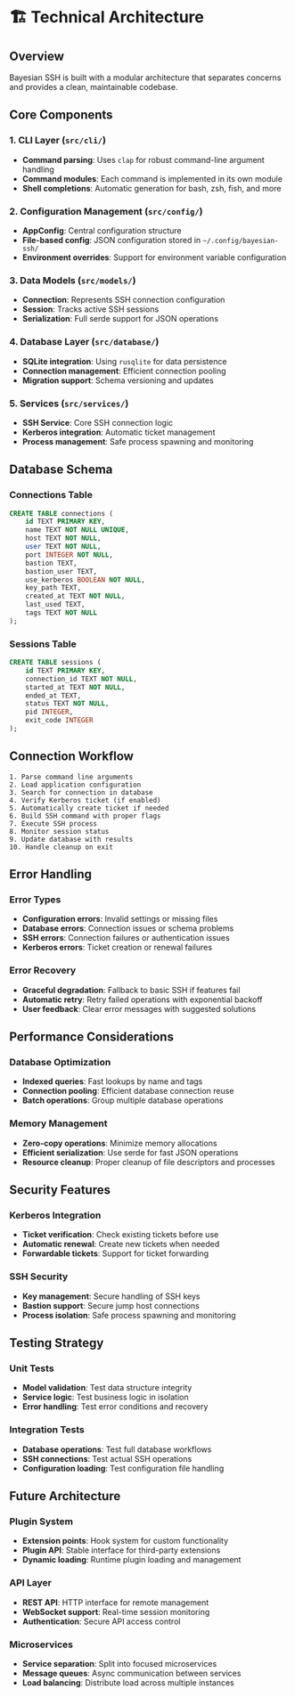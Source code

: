 # 🏗️ Technical Architecture

## Overview
Bayesian SSH is built with a modular architecture that separates concerns and provides a clean, maintainable codebase.

## Core Components

### 1. **CLI Layer** (`src/cli/`)
- **Command parsing**: Uses `clap` for robust command-line argument handling
- **Command modules**: Each command is implemented in its own module
- **Shell completions**: Automatic generation for bash, zsh, fish, and more

### 2. **Configuration Management** (`src/config/`)
- **AppConfig**: Central configuration structure
- **File-based config**: JSON configuration stored in `~/.config/bayesian-ssh/`
- **Environment overrides**: Support for environment variable configuration

### 3. **Data Models** (`src/models/`)
- **Connection**: Represents SSH connection configuration
- **Session**: Tracks active SSH sessions
- **Serialization**: Full serde support for JSON operations

### 4. **Database Layer** (`src/database/`)
- **SQLite integration**: Using `rusqlite` for data persistence
- **Connection management**: Efficient connection pooling
- **Migration support**: Schema versioning and updates

### 5. **Services** (`src/services/`)
- **SSH Service**: Core SSH connection logic
- **Kerberos integration**: Automatic ticket management
- **Process management**: Safe process spawning and monitoring

## Database Schema

### Connections Table
```sql
CREATE TABLE connections (
    id TEXT PRIMARY KEY,
    name TEXT NOT NULL UNIQUE,
    host TEXT NOT NULL,
    user TEXT NOT NULL,
    port INTEGER NOT NULL,
    bastion TEXT,
    bastion_user TEXT,
    use_kerberos BOOLEAN NOT NULL,
    key_path TEXT,
    created_at TEXT NOT NULL,
    last_used TEXT,
    tags TEXT NOT NULL
);
```

### Sessions Table
```sql
CREATE TABLE sessions (
    id TEXT PRIMARY KEY,
    connection_id TEXT NOT NULL,
    started_at TEXT NOT NULL,
    ended_at TEXT,
    status TEXT NOT NULL,
    pid INTEGER,
    exit_code INTEGER
);
```

## Connection Workflow

```
1. Parse command line arguments
2. Load application configuration
3. Search for connection in database
4. Verify Kerberos ticket (if enabled)
5. Automatically create ticket if needed
6. Build SSH command with proper flags
7. Execute SSH process
8. Monitor session status
9. Update database with results
10. Handle cleanup on exit
```

## Error Handling

### Error Types
- **Configuration errors**: Invalid settings or missing files
- **Database errors**: Connection issues or schema problems
- **SSH errors**: Connection failures or authentication issues
- **Kerberos errors**: Ticket creation or renewal failures

### Error Recovery
- **Graceful degradation**: Fallback to basic SSH if features fail
- **Automatic retry**: Retry failed operations with exponential backoff
- **User feedback**: Clear error messages with suggested solutions

## Performance Considerations

### Database Optimization
- **Indexed queries**: Fast lookups by name and tags
- **Connection pooling**: Efficient database connection reuse
- **Batch operations**: Group multiple database operations

### Memory Management
- **Zero-copy operations**: Minimize memory allocations
- **Efficient serialization**: Use serde for fast JSON operations
- **Resource cleanup**: Proper cleanup of file descriptors and processes

## Security Features

### Kerberos Integration
- **Ticket verification**: Check existing tickets before use
- **Automatic renewal**: Create new tickets when needed
- **Forwardable tickets**: Support for ticket forwarding

### SSH Security
- **Key management**: Secure handling of SSH keys
- **Bastion support**: Secure jump host connections
- **Process isolation**: Safe process spawning and monitoring

## Testing Strategy

### Unit Tests
- **Model validation**: Test data structure integrity
- **Service logic**: Test business logic in isolation
- **Error handling**: Test error conditions and recovery

### Integration Tests
- **Database operations**: Test full database workflows
- **SSH connections**: Test actual SSH operations
- **Configuration loading**: Test configuration file handling

## Future Architecture

### Plugin System
- **Extension points**: Hook system for custom functionality
- **Plugin API**: Stable interface for third-party extensions
- **Dynamic loading**: Runtime plugin loading and management

### API Layer
- **REST API**: HTTP interface for remote management
- **WebSocket support**: Real-time session monitoring
- **Authentication**: Secure API access control

### Microservices
- **Service separation**: Split into focused microservices
- **Message queues**: Async communication between services
- **Load balancing**: Distribute load across multiple instances
